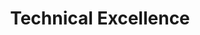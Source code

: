 ---
title       : Technical Excellence
key         : CP-TX
skills      : Behaviour, Mindset, Competency
difficulty  : hard
area        : competency

questions :
    - "CP-TX-01: Describe a situation when you sought out a new engineering or project/program management challenge beyond your role requirements."
    - "CP-TX-02: Tell me about a time when you sought out a challenging technical problem."
    - "CP-TX-03: Tell me about a time when you mentored others in your area of technical expertise."
desirable :
    - Demonstrated knowledge of technical concepts, facts, and principles of subject matter domain
    - Applied technical thoroughness and rigor to programs, products, and services
    - Taught others how to reach beyond existing solutions and technologies to incorporate new ideas
bonus_points :
    - Demonstrated substantial knowledge of technical concepts, facts, and principles of subject matter domain
    - Anticipated the need for a technology standard and led continuous improvement efforts
    - Identified new tools or technologies to incorporate into their work
    - Evangelised and taught others how to reach beyond existing solutions and technologies to incorporate new ideas
---
